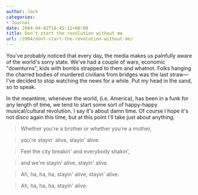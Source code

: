 ```yaml
---
author: Jack
categories:
- Journal
date: 2004-04-02T18:45:11+00:00
title: Don’t start the revolution without me
url: /2004/dont-start-the-revolution-without-me/
---
```


You've probably noticed that every day, the media makes us painfully aware of the world's sorry state. We've had a couple of wars, economic "downturns", kids with bombs strapped to them and whatnot. Folks hanging the charred bodies of murdered civilians from bridges was the last straw&#8212;I've decided to stop watching the news for a while. Put my head in the sand, so to speak.

In the meantime, whenever the world, (i.e. America), has been in a funk for any length of time, we tend to start some sort of happy-happy musical/cultural revolution. I say it's about damn time. Of course I hope it's not disco again this time, but at this point I'll take just about anything.

> 
> 
> Whether you're a brother or whether you're a mother,
  
> 
  
> you're stayin' alive, stayin' alive.
  
> 
  
> Feel the city breakin' and everybody shakin',
  
> 
  
> and we're stayin' alive, stayin' alive.
  
> 
  
> Ah, ha, ha, ha, stayin' alive, stayin' alive.
  
> 
  
> Ah, ha, ha, ha, stayin' alive.
> 
>